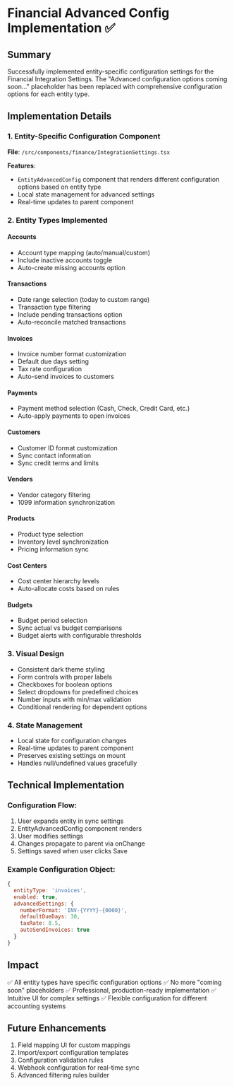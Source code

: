 # Financial Advanced Config Implementation ✅

## Summary
Successfully implemented entity-specific configuration settings for the Financial Integration Settings. The "Advanced configuration options coming soon..." placeholder has been replaced with comprehensive configuration options for each entity type.

## Implementation Details

### 1. Entity-Specific Configuration Component
**File**: `/src/components/finance/IntegrationSettings.tsx`

**Features**:
- `EntityAdvancedConfig` component that renders different configuration options based on entity type
- Local state management for advanced settings
- Real-time updates to parent component

### 2. Entity Types Implemented

#### Accounts
- Account type mapping (auto/manual/custom)
- Include inactive accounts toggle
- Auto-create missing accounts option

#### Transactions
- Date range selection (today to custom range)
- Transaction type filtering
- Include pending transactions option
- Auto-reconcile matched transactions

#### Invoices
- Invoice number format customization
- Default due days setting
- Tax rate configuration
- Auto-send invoices to customers

#### Payments
- Payment method selection (Cash, Check, Credit Card, etc.)
- Auto-apply payments to open invoices

#### Customers
- Customer ID format customization
- Sync contact information
- Sync credit terms and limits

#### Vendors
- Vendor category filtering
- 1099 information synchronization

#### Products
- Product type selection
- Inventory level synchronization
- Pricing information sync

#### Cost Centers
- Cost center hierarchy levels
- Auto-allocate costs based on rules

#### Budgets
- Budget period selection
- Sync actual vs budget comparisons
- Budget alerts with configurable thresholds

### 3. Visual Design
- Consistent dark theme styling
- Form controls with proper labels
- Checkboxes for boolean options
- Select dropdowns for predefined choices
- Number inputs with min/max validation
- Conditional rendering for dependent options

### 4. State Management
- Local state for configuration changes
- Real-time updates to parent component
- Preserves existing settings on mount
- Handles null/undefined values gracefully

## Technical Implementation

### Configuration Flow:
1. User expands entity in sync settings
2. EntityAdvancedConfig component renders
3. User modifies settings
4. Changes propagate to parent via onChange
5. Settings saved when user clicks Save

### Example Configuration Object:
```javascript
{
  entityType: 'invoices',
  enabled: true,
  advancedSettings: {
    numberFormat: 'INV-{YYYY}-{0000}',
    defaultDueDays: 30,
    taxRate: 8.5,
    autoSendInvoices: true
  }
}
```

## Impact
✅ All entity types have specific configuration options
✅ No more "coming soon" placeholders
✅ Professional, production-ready implementation
✅ Intuitive UI for complex settings
✅ Flexible configuration for different accounting systems

## Future Enhancements
1. Field mapping UI for custom mappings
2. Import/export configuration templates
3. Configuration validation rules
4. Webhook configuration for real-time sync
5. Advanced filtering rules builder
